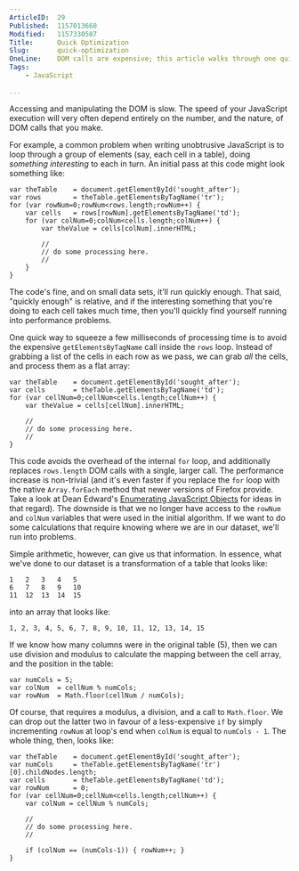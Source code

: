 ```yaml
---
ArticleID:  29
Published:  1157013660
Modified:   1157330507
Title:      Quick Optimization
Slug:       quick-optimization
OneLine:    DOM calls are expensive; this article walks through one quick way to optimize them out of your code.
Tags:       
    - JavaScript

...
```

Accessing and manipulating the DOM is slow.  The speed of your JavaScript execution will very often depend entirely on the number, and the nature, of DOM calls that you make.  

For example, a common problem when writing unobtrusive JavaScript is to loop through a group of elements (say, each cell in a table), doing _something interesting_ to each in turn.  An initial pass at this code might look something like:

    var theTable    = document.getElementById('sought_after');
    var rows        = theTable.getElementsByTagName('tr');
    for (var rowNum=0;rowNum<rows.length;rowNum++) {
        var cells   = rows[rowNum].getElementsByTagName('td');
        for (var colNum=0;colNum<cells.length;colNum++) {
            var theValue = cells[colNum].innerHTML;
            
            //
            // do some processing here.
            //
        }
    }
    
The code's fine, and on small data sets, it'll run quickly enough.  That said, "quickly enough" is relative, and if the interesting something that you're doing to each cell takes much time, then you'll quickly find yourself running into performance problems.

One quick way to squeeze a few milliseconds of processing time is to avoid the expensive `getElementsByTagName` call inside the `rows` loop.  Instead of grabbing a list of the cells in each row as we pass, we can grab _all_ the cells, and process them as a flat array:

    var theTable    = document.getElementById('sought_after');
    var cells       = theTable.getElementsByTagName('td');
    for (var cellNum=0;cellNum<cells.length;cellNum++) {
        var theValue = cells[cellNum].innerHTML;
            
        //
        // do some processing here.
        //
    }

This code avoids the overhead of the internal `for` loop, and additionally replaces `rows.length` DOM calls with a single, larger call.  The performance increase is non-trivial (and it's even faster if you replace the `for` loop with the native `Array.forEach` method that newer versions of Firefox provide.  Take a look at Dean Edward's [Enumerating JavaScript Objects][foreach] for ideas in that regard).  The downside is that we no longer have access to the `rowNum` and `colNum` variables that were used in the initial algorithm.  If we want to do some calculations that require knowing where we are in our dataset, we'll run into problems.

[foreach]: http://dean.edwards.name/weblog/2006/07/enum/ "Dean Edwards: 'Enumerating JavaScript Objects'"

Simple arithmetic, however, can give us that information.  In essence, what we've done to our dataset is a transformation of a table that looks like:

    1   2   3   4   5
    6   7   8   9   10
    11  12  13  14  15
    
into an array that looks like:

    1, 2, 3, 4, 5, 6, 7, 8, 9, 10, 11, 12, 13, 14, 15

If we know how many columns were in the original table (5), then we can use division and modulus to calculate the mapping between the cell array, and the position in the table:

    var numCols = 5;
    var colNum  = cellNum % numCols;
    var rowNum  = Math.floor(cellNum / numCols);
    
Of course, that requires a modulus, a division, and a call to `Math.floor`.  We can drop out the latter two in favour of a less-expensive `if` by simply incrementing `rowNum` at loop's end when `colNum` is equal to `numCols - 1`.  The whole thing, then, looks like:

    var theTable    = document.getElementById('sought_after');
    var numCols     = theTable.getElementsByTagName('tr')[0].childNodes.length;
    var cells       = theTable.getElementsByTagName('td');
    var rowNum      = 0;
    for (var cellNum=0;cellNum<cells.length;cellNum++) {
        var colNum = cellNum % numCols;

        //
        // do some processing here.
        //
        
        if (colNum == (numCols-1)) { rowNum++; }
    }